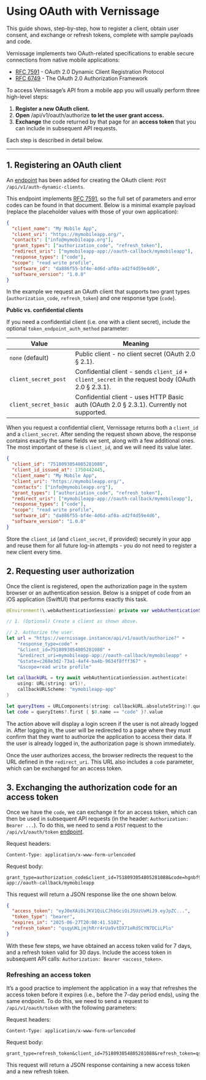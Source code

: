 # Using OAuth with Vernissage
This guide shows, step-by-step, how to register a client, obtain user consent, and exchange or refresh tokens, complete with sample payloads and code.

Vernissage implements two OAuth-related specifications to enable secure connections from native mobile applications:

- [RFC 7591](https://datatracker.ietf.org/doc/html/rfc7591) - OAuth 2.0 Dynamic Client Registration Protocol
- [RFC 6749](https://datatracker.ietf.org/doc/html/rfc6749) - The OAuth 2.0 Authorization Framework

To access Vernissage’s API from a mobile app you will usually perform three high-level steps:

1. **Register a new OAuth client.**
2. **Open** /api/v1/oauth/authorize **to let the user grant access.**
3. **Exchange** the code returned by that page for an **access token** that you can include in subsequent API requests.

Each step is described in detail below.

---

## 1. Registering an OAuth client

An [endpoint](AuthenticationDynamicClientsController/register(request:)) has been added for creating the OAuth client: `POST /api/v1/auth-dynamic-clients`.

This endpoint implements [RFC 7591](https://datatracker.ietf.org/doc/html/rfc7591), so the full set of parameters and error codes can be found in that document.
Below is a minimal example payload (replace the placeholder values with those of your own application):

```json
{
  "client_name": "My Mobile App",
  "client_uri": "https://mymobileapp.org/",
  "contacts": ["info@mymobileapp.org"],
  "grant_types": ["authorization_code", "refresh_token"],
  "redirect_uris": ["mymobileapp-app://oauth-callback/mymobileapp"],
  "response_types": ["code"],
  "scope": "read write profile",
  "software_id": "da886f55-bf4e-4d6d-af0a-ad2f4d59e4d6",
  "software_version": "1.0.0"
}
```

In the example we request an OAuth client that supports two grant types (`authorization_code`, `refresh_token`) and one response type (`code`).

**Public vs. confidential clients**

If you need a confidential client (i.e. one with a client secret), include the optional `token_endpoint_auth_method` parameter:

| Value                 | Meaning                                                                                            |
|-----------------------|----------------------------------------------------------------------------------------------------|
| `none` (default)      | Public client - no client secret (OAuth 2.0 § 2.1).                                                |
| `client_secret_post`  | Confidential client - sends `client_id` + `client_secret` in the request body (OAuth 2.0 § 2.3.1). |
| `client_secret_basic` | Confidential client - uses HTTP Basic auth (OAuth 2.0 § 2.3.1). Currently not supported.           |

When you request a confidential client, Vernissage returns both a `client_id` and a `client_secret`. After sending the request shown above, the response contains exactly the same fields we sent, along with a few additional ones. The most important of these is `client_id`, and we will need its value later.

```json
{
  "client_id": "7518093054805281088",
  "client_id_issued_at": 1750442445,
  "client_name": "My Mobile App",
  "client_uri": "https://mymobileapp.org/",
  "contacts": ["info@mymobileapp.org"],
  "grant_types": ["authorization_code", "refresh_token"],
  "redirect_uris": ["mymobileapp-app://oauth-callback/mymobileapp"],
  "response_types": ["code"],
  "scope": "read write profile",
  "software_id": "da886f55-bf4e-4d6d-af0a-ad2f4d59e4d6",
  "software_version": "1.0.0"
}
```

Store the `client_id` (and `client_secret`, if provided) securely in your app and reuse them for all future log-in attempts - you do not need to register a new client every time.

## 2. Requesting user authorization

Once the client is registered, open the authorization page in the system browser or an authentication session. Below is a snippet of code from an iOS application (SwiftUI) that performs exactly this task.

```swift
@Environment(\.webAuthenticationSession) private var webAuthenticationSession

// 1. (Optional) Create a client as shown above.

// 2. Authorize the user.
let url = "https://vernissage.instance/api/v1/oauth/authorize?" +
    "response_type=code" + 
    "&client_id=7518093054805281088" +
    "&redirect_uri=mymobileapp-app://oauth-callback/mymobileapp" +
    "&state=c268e3d2-73a1-4af4-ba4b-9634f8fff367" +
    "&scope=read write profile"

let callbackURL = try await webAuthenticationSession.authenticate(
    using: URL(string: url)!,
    callbackURLScheme: "mymobileapp-app"
)

let queryItems = URLComponents(string: callbackURL.absoluteString)?.queryItems
let code = queryItems?.first { $0.name == "code" }?.value
```

The action above will display a login screen if the user is not already logged in. After logging in, the user will be redirected to a page where they must confirm that they want to authorize the application to access their data. If the user is already logged in, the authorization page is shown immediately.

Once the user authorizes access, the browser redirects the request to the URL defined in the `redirect_uri`. This URL also includes a `code` parameter, which can be exchanged for an access token.

## 3. Exchanging the authorization code for an access token

Once we have the `code`, we can exchange it for an access token, which can then be used in subsequent API requests (in the header: `Authorization: Bearer ...`). To do this, we need to send a `POST` request to the `/api/v1/oauth/token` [endpoint](OAuthController/token(request:)).

Request headers:
```
Content-Type: application/x-www-form-urlencoded
```

Request body:
```
grant_type=authorization_code&client_id=7518093054805281088&code=hgnbf9yrjmgjhe87yjwetrhfnb874yrk&redirect_uri=mymobileapp-app://oauth-callback/mymobileapp
```

This request will return a JSON response like the one shown below.

```json
{
  "access_token": "eyJ0eXAiOiJKV1QiLCJhbGciOiJSUzUxMiJ9.eyJpZC...",
  "token_type": "bearer",
  "expires_in": "2025-06-27T20:08:41.510Z",
  "refresh_token": "qsqyUKLjmjhRrr4rUa9vtDX71eRdSCYN7DCiLPlo"
}
```

With these few steps, we have obtained an access token valid for 7 days, and a refresh token valid for 30 days. Include the access token in subsequent API calls: `Authorization: Bearer <access_token>`.

### Refreshing an access token

It’s a good practice to implement the application in a way that refreshes the access token before it expires (i.e., before the 7-day period ends), using the same endpoint. To do this, we need to send a request to `/api/v1/oauth/token` with the following parameters:


Request headers:
```
Content-Type: application/x-www-form-urlencoded
```

Request body:
```
grant_type=refresh_token&client_id=7518093054805281088&refresh_token=qsqyUKLjmjhRrr4rUa9vtDX71eRdSCYN7DCiLPlo
```

This request will return a JSON response containing a new access token and a new refresh token.
